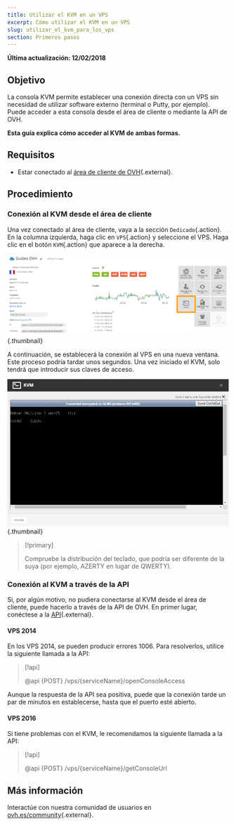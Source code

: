 ```yaml
---
title: Utilizar el KVM en un VPS
excerpt: Cómo utilizar el KVM en un VPS
slug: utilizar_el_kvm_para_los_vps
section: Primeros pasos
---
```


**Última actualización: 12/02/2018**

## Objetivo

La consola KVM permite establecer una conexión directa con un VPS sin necesidad de utilizar software externo (terminal o Putty, por ejemplo). Puede acceder a esta consola desde el área de cliente o mediante la API de OVH.  

**Esta guía explica cómo acceder al KVM de ambas formas.**

## Requisitos

- Estar conectado al [área de cliente de OVH](https://www.ovh.com/auth/?action=gotomanager){.external}.

## Procedimiento

### Conexión al KVM desde el área de cliente

Una vez conectado al área de cliente, vaya a la sección  `Dedicado`{.action}. En la columna izquierda, haga clic en `VPS`{.action} y seleccione el VPS. Haga clic en el botón `KVM`{.action} que aparece a la derecha.

![Hacer clic en KVM](images/activating_kvm_manager.png){.thumbnail}

 
A continuación, se establecerá la conexión al VPS en una nueva ventana. Este proceso podría tardar unos segundos. Una vez iniciado el KVM, solo tendrá que introducir sus claves de acceso.

![Conexión al KVM](images/kvm_screen.png){.thumbnail}

> [!primary]
>
> Compruebe la distribución del teclado, que podría ser diferente de la suya (por ejemplo, AZERTY en lugar de QWERTY).
>

### Conexión al KVM a través de la API

Si, por algún motivo, no pudiera conectarse al KVM desde el área de cliente, puede hacerlo a través de la API de OVH. En primer lugar, conéctese a la [API](https://api.ovh.com/){.external}.

#### VPS 2014

En los VPS 2014, se pueden producir errores 1006. Para resolverlos, utilice la siguiente llamada a la API:

> [!api]
>
> @api {POST} /vps/{serviceName}/openConsoleAccess
>

Aunque la respuesta de la API sea positiva, puede que la conexión tarde un par de minutos en establecerse, hasta que el puerto esté abierto.

#### VPS 2016

Si tiene problemas con el KVM, le recomendamos la siguiente llamada a la API:

> [!api]
>
> @api {POST} /vps/{serviceName}/getConsoleUrl
>

## Más información

Interactúe con nuestra comunidad de usuarios en [ovh.es/community](https://www.ovh.es/community/){.external}.

